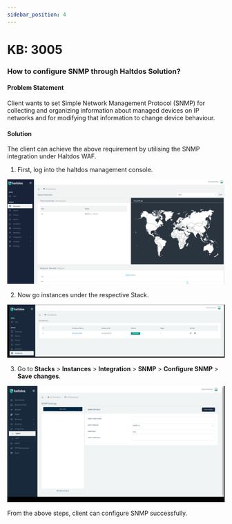 ```yaml
---
sidebar_position: 4
---
```


# KB: 3005

### How to configure SNMP through Haltdos Solution?

#### Problem Statement

Client wants to set  Simple Network Management Protocol (SNMP) for collecting and organizing information about managed devices on IP networks and for modifying that information to change device behaviour.

#### Solution

The client can achieve the above requirement by utilising the SNMP integration under Haltdos WAF.

1. First, log into the haltdos management console.

![snmp](/img/knowledgebase/snmp1.png)

2. Now go instances under the respective Stack.

![snmp](/img/knowledgebase/snmp2.png)

3. Go to **Stacks** > **Instances** > **Integration** > **SNMP** > **Configure SNMP** > **Save changes**.

![snmp](/img/knowledgebase/snmp3.png)

From the above steps, client can configure SNMP successfully.